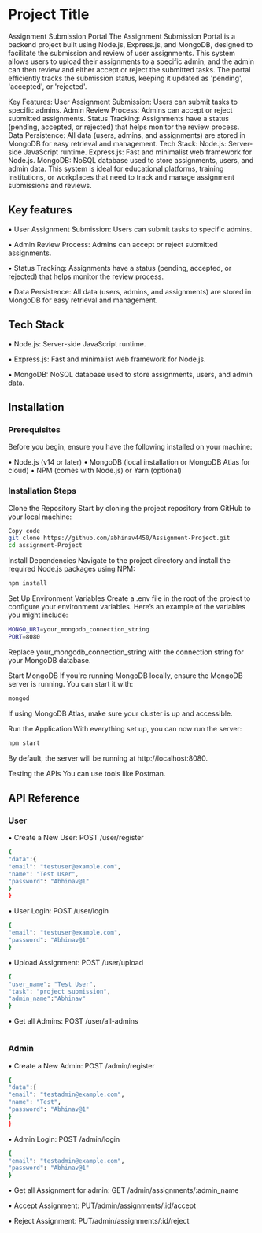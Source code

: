 
# Project Title

Assignment Submission Portal
The Assignment Submission Portal is a backend project built using Node.js, Express.js, and MongoDB, designed to facilitate the submission and review of user assignments. This system allows users to upload their assignments to a specific admin, and the admin can then review and either accept or reject the submitted tasks. The portal efficiently tracks the submission status, keeping it updated as 'pending', 'accepted', or 'rejected'.

Key Features:
User Assignment Submission: Users can submit tasks to specific admins.
Admin Review Process: Admins can accept or reject submitted assignments.
Status Tracking: Assignments have a status (pending, accepted, or rejected) that helps monitor the review process.
Data Persistence: All data (users, admins, and assignments) are stored in MongoDB for easy retrieval and management.
Tech Stack:
Node.js: Server-side JavaScript runtime.
Express.js: Fast and minimalist web framework for Node.js.
MongoDB: NoSQL database used to store assignments, users, and admin data.
This system is ideal for educational platforms, training institutions, or workplaces that need to track and manage assignment submissions and reviews.
## Key features
 • User Assignment Submission: Users can submit tasks to specific admins.

 • Admin Review Process: Admins can accept or reject submitted assignments.

 • Status Tracking: Assignments have a status (pending, accepted, or rejected) that helps monitor the review process.

 • Data Persistence: All data (users, admins, and      assignments) are stored in MongoDB for easy retrieval  and management.
## Tech Stack
• Node.js: Server-side JavaScript runtime.

• Express.js: Fast and minimalist web framework for Node.js.

• MongoDB: NoSQL database used to store assignments, users, and admin data.


## Installation

### Prerequisites


Before you begin, ensure you have the following installed on your machine:

• Node.js (v14 or later)
• MongoDB (local installation or MongoDB Atlas for cloud)
• NPM (comes with Node.js) or Yarn (optional)

### Installation Steps
Clone the Repository Start by cloning the project repository from GitHub to your local machine:

```bash
Copy code
git clone https://github.com/abhinav4450/Assignment-Project.git
cd assignment-Project
```
Install Dependencies Navigate to the project directory and install the required Node.js packages using NPM:

```bash
npm install
```
Set Up Environment Variables Create a .env file in the root of the project to configure your environment variables. Here’s an example of the variables you might include:

```bash
MONGO_URI=your_mongodb_connection_string
PORT=8080
```
Replace your_mongodb_connection_string with the connection string for your MongoDB database.

Start MongoDB If you're running MongoDB locally, ensure the MongoDB server is running. You can start it with:

```bash
mongod
```
If using MongoDB Atlas, make sure your cluster is up and accessible.

Run the Application With everything set up, you can now run the server:

```bash
npm start
```
By default, the server will be running at http://localhost:8080.

Testing the APIs You can use tools like Postman.

    
## API Reference
### User
• Create a New User:
  POST /user/register
  ```bash
  {
  "data":{
  "email": "testuser@example.com",
  "name": "Test User",
  "password": "Abhinav@1"
  }
  }
  ```
  • User Login:
  POST /user/login
  ```bash
  {
  "email": "testuser@example.com",
  "password": "Abhinav@1"
  }
  ```
  • Upload Assignment:
  POST /user/upload
  ```bash
  {
  "user_name": "Test User",
  "task": "project submission",
  "admin_name":"Abhinav"
  }
  ```
• Get all Admins:
  POST /user/all-admins
  ```bash
  ```

### Admin
• Create a New Admin:
  POST /admin/register
  ```bash
  {
  "data":{
  "email": "testadmin@example.com",
  "name": "Test",
  "password": "Abhinav@1"
  }
  }
  ```
  • Admin Login:
  POST /admin/login
  ```bash
  {
  "email": "testadmin@example.com",
  "password": "Abhinav@1"
  }
  ```
  • Get all Assignment for admin:
  GET /admin/assignments/:admin_name

  • Accept Assignment:
  PUT/admin/assignments/:id/accept

  • Reject Assignment:
  PUT/admin/assignments/:id/reject


